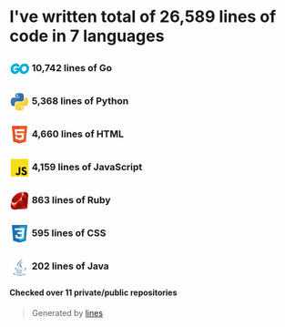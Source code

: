 # I've written total of 26,589 lines of code in 7 languages

### <img align="center" src="https://raw.githubusercontent.com/vscode-icons/vscode-icons/master/icons/file_type_go.svg" width="35" height="35" /> **10,742 lines** of Go 
### <img align="center" src="https://raw.githubusercontent.com/vscode-icons/vscode-icons/master/icons/file_type_python.svg" width="35" height="35" /> **5,368 lines** of Python 
### <img align="center" src="https://raw.githubusercontent.com/vscode-icons/vscode-icons/master/icons/file_type_html.svg" width="35" height="35" /> **4,660 lines** of HTML 
### <img align="center" src="https://raw.githubusercontent.com/vscode-icons/vscode-icons/master/icons/file_type_js_official.svg" width="35" height="35" /> **4,159 lines** of JavaScript 
### <img align="center" src="https://raw.githubusercontent.com/vscode-icons/vscode-icons/master/icons/file_type_ruby.svg" width="35" height="35" /> **863 lines** of Ruby 
### <img align="center" src="https://raw.githubusercontent.com/vscode-icons/vscode-icons/master/icons/file_type_css.svg" width="35" height="35" /> **595 lines** of CSS 
### <img align="center" src="https://raw.githubusercontent.com/vscode-icons/vscode-icons/master/icons/file_type_java.svg" width="35" height="35" /> **202 lines** of Java 



#### Checked over 11 private/public repositories

> Generated by [lines](https://github.com/sunneydev/lines)
